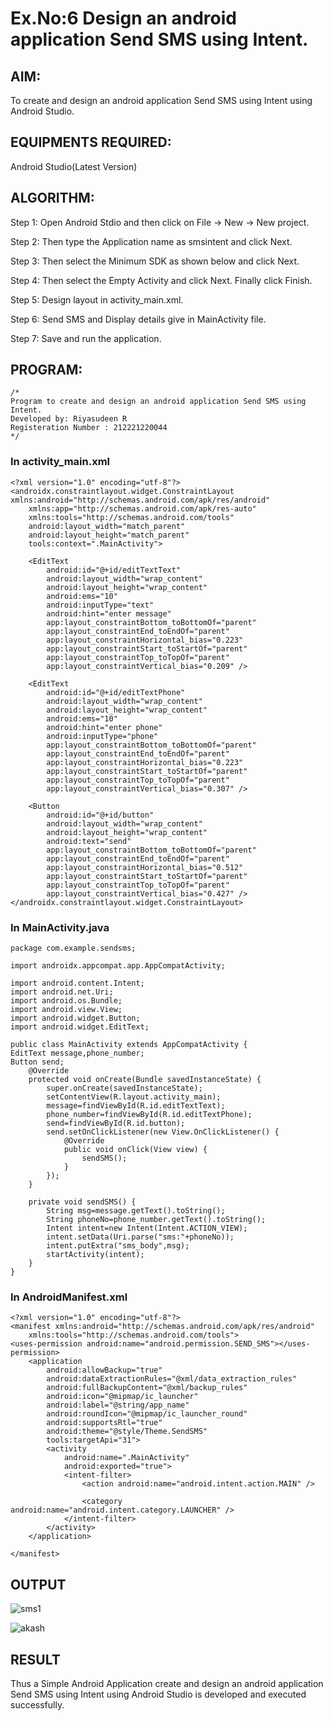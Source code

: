 # Ex.No:6 Design an android application Send SMS using Intent.


## AIM:

To create and design an android application Send SMS using Intent using Android Studio.

## EQUIPMENTS REQUIRED:

Android Studio(Latest Version)

## ALGORITHM:

Step 1: Open Android Stdio and then click on File -> New -> New project.

Step 2: Then type the Application name as smsintent and click Next. 

Step 3: Then select the Minimum SDK as shown below and click Next.

Step 4: Then select the Empty Activity and click Next. Finally click Finish.

Step 5: Design layout in activity_main.xml.

Step 6: Send SMS and Display details give in MainActivity file.

Step 7: Save and run the application.

## PROGRAM:
```
/*
Program to create and design an android application Send SMS using Intent.
Developed by: Riyasudeen R
Registeration Number : 212221220044
*/
```

### In activity_main.xml
```
<?xml version="1.0" encoding="utf-8"?>
<androidx.constraintlayout.widget.ConstraintLayout xmlns:android="http://schemas.android.com/apk/res/android"
    xmlns:app="http://schemas.android.com/apk/res-auto"
    xmlns:tools="http://schemas.android.com/tools"
    android:layout_width="match_parent"
    android:layout_height="match_parent"
    tools:context=".MainActivity">

    <EditText
        android:id="@+id/editTextText"
        android:layout_width="wrap_content"
        android:layout_height="wrap_content"
        android:ems="10"
        android:inputType="text"
        android:hint="enter message"
        app:layout_constraintBottom_toBottomOf="parent"
        app:layout_constraintEnd_toEndOf="parent"
        app:layout_constraintHorizontal_bias="0.223"
        app:layout_constraintStart_toStartOf="parent"
        app:layout_constraintTop_toTopOf="parent"
        app:layout_constraintVertical_bias="0.209" />

    <EditText
        android:id="@+id/editTextPhone"
        android:layout_width="wrap_content"
        android:layout_height="wrap_content"
        android:ems="10"
        android:hint="enter phone"
        android:inputType="phone"
        app:layout_constraintBottom_toBottomOf="parent"
        app:layout_constraintEnd_toEndOf="parent"
        app:layout_constraintHorizontal_bias="0.223"
        app:layout_constraintStart_toStartOf="parent"
        app:layout_constraintTop_toTopOf="parent"
        app:layout_constraintVertical_bias="0.307" />

    <Button
        android:id="@+id/button"
        android:layout_width="wrap_content"
        android:layout_height="wrap_content"
        android:text="send"
        app:layout_constraintBottom_toBottomOf="parent"
        app:layout_constraintEnd_toEndOf="parent"
        app:layout_constraintHorizontal_bias="0.512"
        app:layout_constraintStart_toStartOf="parent"
        app:layout_constraintTop_toTopOf="parent"
        app:layout_constraintVertical_bias="0.427" />
</androidx.constraintlayout.widget.ConstraintLayout>
```

### In MainActivity.java
```
package com.example.sendsms;

import androidx.appcompat.app.AppCompatActivity;

import android.content.Intent;
import android.net.Uri;
import android.os.Bundle;
import android.view.View;
import android.widget.Button;
import android.widget.EditText;

public class MainActivity extends AppCompatActivity {
EditText message,phone_number;
Button send;
    @Override
    protected void onCreate(Bundle savedInstanceState) {
        super.onCreate(savedInstanceState);
        setContentView(R.layout.activity_main);
        message=findViewById(R.id.editTextText);
        phone_number=findViewById(R.id.editTextPhone);
        send=findViewById(R.id.button);
        send.setOnClickListener(new View.OnClickListener() {
            @Override
            public void onClick(View view) {
                sendSMS();
            }
        });
    }

    private void sendSMS() {
        String msg=message.getText().toString();
        String phoneNo=phone_number.getText().toString();
        Intent intent=new Intent(Intent.ACTION_VIEW);
        intent.setData(Uri.parse("sms:"+phoneNo));
        intent.putExtra("sms_body",msg);
        startActivity(intent);
    }
}
```

### In AndroidManifest.xml
```
<?xml version="1.0" encoding="utf-8"?>
<manifest xmlns:android="http://schemas.android.com/apk/res/android"
    xmlns:tools="http://schemas.android.com/tools">
<uses-permission android:name="android.permission.SEND_SMS"></uses-permission>
    <application
        android:allowBackup="true"
        android:dataExtractionRules="@xml/data_extraction_rules"
        android:fullBackupContent="@xml/backup_rules"
        android:icon="@mipmap/ic_launcher"
        android:label="@string/app_name"
        android:roundIcon="@mipmap/ic_launcher_round"
        android:supportsRtl="true"
        android:theme="@style/Theme.SendSMS"
        tools:targetApi="31">
        <activity
            android:name=".MainActivity"
            android:exported="true">
            <intent-filter>
                <action android:name="android.intent.action.MAIN" />

                <category android:name="android.intent.category.LAUNCHER" />
            </intent-filter>
        </activity>
    </application>

</manifest>
```

## OUTPUT
![sms1](https://github.com/pradxxsh/sendsms/assets/131758539/1289e258-fc33-47cb-b334-4d32722ee847)

![akash](https://github.com/21002624/sendsms/assets/113762183/c2c351ee-99b1-40d0-b06d-5552692dadc9)





## RESULT
Thus a Simple Android Application create and design an android application Send SMS using Intent using Android Studio is developed and executed successfully.
